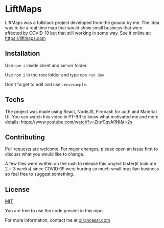 # LiftMaps

LiftMaps was a fullstack project developed from the ground by me. The idea was to be a real time map that would show small business that were affected by COVID-19 but that still working in some way.
See it online at: https://liftmaps.com

## Installation

Use `npm i` inside client and server folder.

Use `npm i` in the root folder and type `npm run dev`

Don't forget to edit and use `.envexample`.

## Techs

The project was made using React, NodeJS, Firebash for auth and Material UI. You can watch this video in PT-BR to know what motivated me and more details: https://www.youtube.com/watch?v=Zruf0qvARNI&t=2s

## Contributing

Pull requests are welcome. For major changes, please open an issue first to discuss what you would like to change.

A few files were written on the rush to release this project faster(it took me 2 ~ 3 weeks) since COVID-19 were hurting so much small brazilian business so feel free to suggest something.

## License

[MIT](https://choosealicense.com/licenses/mit/)

You are free to use the code present in this repo.

For more information, contact me at oi@ncesar.com
